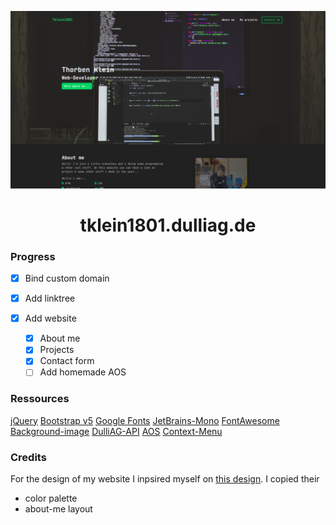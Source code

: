 <p align="center">
   <img src="./assets/data/images/portfolio.png" alt="Portfolio screenshot" width="700px" height="auto">
</p>

<h1 align="center"><strong>tklein1801.dulliag.de</strong></h1>

### Progress

- [x] Bind custom domain
- [x] Add linktree
- [x] Add website

  - [x] About me
  - [x] Projects
  - [x] Contact form
  - [ ] Add homemade AOS

### Ressources

[jQuery](https://api.jquery.com/)
[Bootstrap v5](https://v5.getbootstrap.com/)
[Google Fonts](https://fonts.google.com/)
[JetBrains-Mono](https://www.jetbrains.com/lp/mono/)
[FontAwesome](https://fontawesome.com/)
[Background-image](https://unsplash.com/photos/LKsHwgzyk7c)
[DulliAG-API](https://dulliag.de)
[AOS](https://github.com/michalsnik/aos)
[Context-Menu](https://github.com/tklein1801/Context-Menu)

### Credits

For the design of my website I inpsired myself on [this design](https://www.bartzalewski.com/).
I copied their

- color palette
- about-me layout
